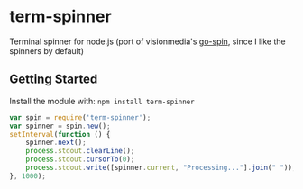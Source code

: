 # term-spinner

Terminal spinner for node.js (port of visionmedia's [go-spin](https://github.com/visionmedia/go-spin), since I like the spinners by default)

## Getting Started
Install the module with: `npm install term-spinner`

```javascript
var spin = require('term-spinner');
var spinner = spin.new();
setInterval(function () {
	spinner.next();
	process.stdout.clearLine();
	process.stdout.cursorTo(0);
	process.stdout.write([spinner.current, "Processing..."].join(" "));
}, 1000);
```
